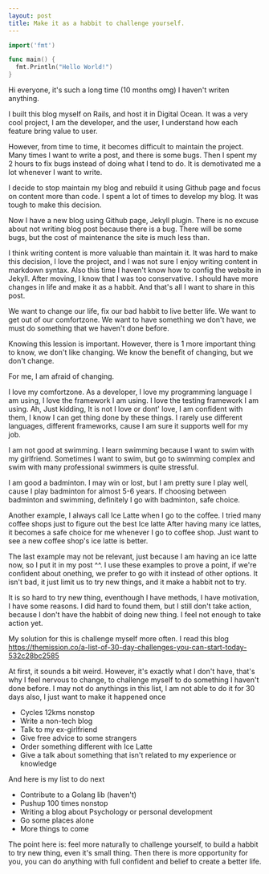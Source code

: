 ```yaml
---
layout: post
title: Make it as a habbit to challenge yourself.
---
```


```go
import('fmt')

func main() {
  fmt.Println("Hello World!")
}
```

Hi everyone, it's such a long time (10 months omg) I haven't writen anything.

I built this blog myself on Rails, and host it in Digital Ocean.
It was a very cool project, I am the developer, and
the user, I understand how each feature bring value to user.

However, from time to time, it becomes difficult to maintain the project.
Many times I want to write a post, and there is some bugs. Then I spent
my 2 hours to fix bugs instead of doing what I tend to do. It is demotivated
me a lot whenever I want to write.

I decide to stop maintain my blog and rebuild it using Github page
and focus on content more than code. I spent a lot of times to develop my
blog. It was tough to make this decision.

Now I have a new blog using Github page, Jekyll plugin. There is no excuse
about not writing blog post because there is a bug. There will be some bugs,
but the cost of maintenance the site is much less than.

I think writing content is more valuable than maintain it.
It was hard to make this decision, I love the project, and I was not sure I 
enjoy writing content in markdown syntax. Also this time I haven't know how to
config the website in Jekyll. After moving, I know that I was too conservative.
I should have more changes in life and make it as a habbit.
And that's all I want to share in this post.

We want to change our life, fix our bad habbit to live better life.
We want to get out of our comfortzone. We want to have something we don't have,
we must do something that we haven't done before.

Knowing this lession is important. However, there is 1 more important thing
to know, we don't like changing. We know the benefit of changing, but we don't
change.

For me, I am afraid of changing.

I love my comfortzone. As a developer, I love my programming language I am using,
I love the framework I am using. I love the testing framework I am using.
Ah, Just kidding, It is not I love or dont' love,
I am confident with them, I know I can get thing done by these things.
I rarely use different languages, different frameworks, cause I am sure it
supports well for my job.

I am not good at swimming. I learn swimming because I want to
swim with my girlfriend. Sometimes I want to swim, but go to swimming complex
and swim with many professional swimmers is quite stressful.

I am good a badminton. I may win or lost, but I am pretty sure I play
well, cause I play badminton for almost 5-6 years. If choosing between badminton
and swimming, definitely I go with badminton, safe choice.

Another example, I always call Ice Latte when I go to the coffee.
I tried many coffee shops just to figure out the best Ice latte
After having many ice lattes, it becomes a safe choice for me whenever I go
to coffee shop. Just want to see a new coffee shop's ice latte is better.

The last example may not be relevant, just because I am having an ice
latte now, so I put it in my post ^^. I use these examples to prove a point,
if we're confident about onething, we prefer to go with it instead of other
options. It isn't bad, it just limit us to try new things, and it make a habbit
not to try.

It is so hard to try new thing, eventhough I have
methods, I have motivation, I have some reasons. I did hard to found them, but
I still don't take action, because I don't have the habbit of doing new thing.
I feel not enough to take action yet.

My solution for this is challenge myself more often. I read this blog
https://themission.co/a-list-of-30-day-challenges-you-can-start-today-532c28bc2585

At first, it sounds a bit weird. However, it's exactly what I don't have,
that's why I feel nervous to change, to challenge myself to do
something I haven't done before. I may not do anythings in this list, I
am not able to do it for 30 days also, I just want to make it happened once

- Cycles 12kms nonstop
- Write a non-tech blog
- Talk to my ex-girlfriend
- Give free advice to some strangers
- Order something different with Ice Latte
- Give a talk about something that isn't related to my experience or knowledge 

And here is my list to do next

- Contribute to a Golang lib (haven't)
- Pushup 100 times nonstop
- Writing a blog about Psychology or personal development
- Go some places alone
- More things to come

The point here is: feel more naturally to challenge yourself,
to build a habbit to try new thing, even it's small thing.
Then there is more opportunity for you, you can do anything 
with full confident and belief to create a better life.
